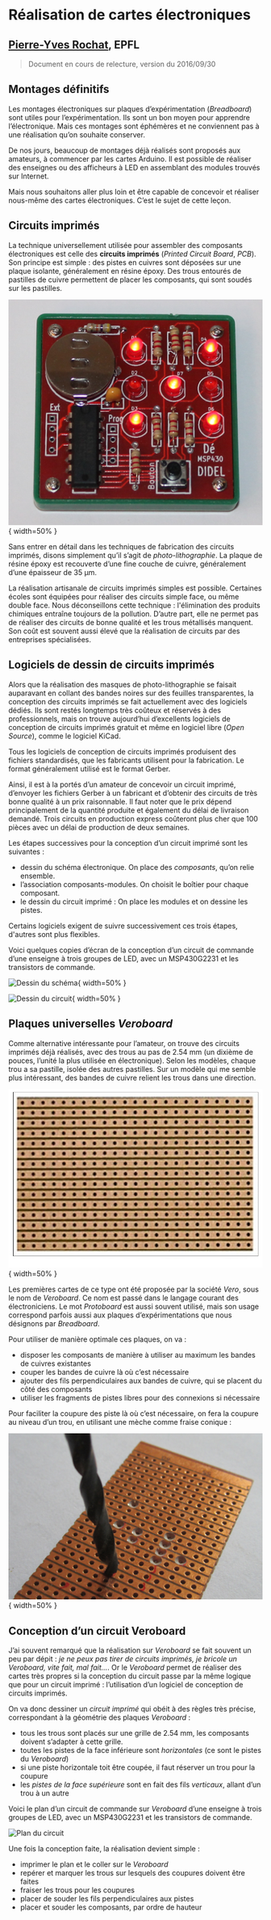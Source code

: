 **Réalisation de cartes électroniques**
===========================================

## [Pierre-Yves Rochat](mailto:pyr@pyr.ch), EPFL

> Document en cours de relecture, version du 2016/09/30


## Montages définitifs ##

Les montages électroniques sur plaques d’expérimentation (*Breadboard*) sont utiles pour l’expérimentation. Ils sont un bon moyen pour apprendre l’électronique. Mais ces montages sont éphémères et ne conviennent pas à une réalisation qu’on souhaite conserver.

De nos jours, beaucoup de montages déjà réalisés sont proposés aux amateurs, à commencer par les cartes Arduino. Il est possible de réaliser des enseignes ou des afficheurs à LED en assemblant des modules trouvés sur Internet.

Mais nous souhaitons aller plus loin et être capable de concevoir et réaliser nous-même des cartes électroniques. C’est le sujet de cette leçon.

## Circuits imprimés ##

La technique universellement utilisée pour assembler des composants électroniques est celle des **circuits imprimés** (*Printed Circuit Board*, *PCB*). Son principe est simple : des pistes en cuivres sont déposées sur une plaque isolante, généralement en résine époxy. Des trous entourés de pastilles de cuivre permettent de placer les composants, qui sont soudés sur les pastilles.

![Circuit imprimé](images/de-rouge.jpg "Circuit imprimé"){ width=50% }

Sans entrer en détail dans les techniques de fabrication des circuits imprimés, disons simplement qu’il s’agit de *photo-lithographie*. La plaque de résine époxy est recouverte d’une fine couche de cuivre, généralement d’une épaisseur de 35 µm.

La réalisation artisanale de circuits imprimés simples est possible. Certaines écoles sont équipées pour réaliser des circuits simple face, ou même double face. Nous déconseillons cette technique : l'élimination des produits chimiques entraîne toujours de la pollution. D’autre part, elle ne permet pas de réaliser des circuits de bonne qualité et les trous métallisés manquent. Son coût est souvent aussi élevé que la réalisation de circuits par des entreprises spécialisées.

## Logiciels de dessin de circuits imprimés ##

Alors que la réalisation des masques de photo-lithographie se faisait auparavant en collant des bandes noires sur des feuilles transparentes, la conception des circuits imprimés se fait actuellement avec des logiciels dédiés. Ils sont restés longtemps très coûteux et réservés à des professionnels, mais on trouve aujourd’hui d’excellents logiciels de conception de circuits imprimés gratuit et même en logiciel libre (*Open Source*), comme le logiciel KiCad.

Tous les logiciels de conception de circuits imprimés produisent des fichiers standardisés, que les fabricants utilisent pour la fabrication. Le format généralement utilisé est le format Gerber.

Ainsi, il est à la portés d’un amateur de concevoir un circuit imprimé, d’envoyer les fichiers Gerber à un fabricant et d’obtenir des circuits de très bonne qualité à un prix raisonnable. Il faut noter que le prix dépend principalement de la quantité produite et également du délai de livraison demandé. Trois circuits en production express coûteront plus cher que 100 pièces avec un délai de production de deux semaines.

Les étapes successives pour la conception d’un circuit imprimé sont les suivantes :

* dessin du schéma électronique. On place des *composants*, qu’on relie ensemble.
* l’association composants-modules. On choisit le boîtier pour chaque composant.
* le dessin du circuit imprimé : On place les modules et on dessine les pistes.

Certains logiciels exigent de suivre successivement ces trois étapes, d'autres sont plus flexibles.

Voici quelques copies d’écran de la conception d’un circuit de commande d’une enseigne à trois groupes de LED, avec un MSP430G2231 et les transistors de commande.

![Dessin du schéma](images/kicad-schema.png "Dessin du schéma"){ width=50% }

![Dessin du circuit](images/kicad-pcb.jpg "Dessin du circuit"){ width=50% }

## Plaques universelles *Veroboard* ##

Comme alternative intéressante pour l’amateur, on trouve des circuits imprimés déjà réalisés, avec des trous au pas de 2.54 mm (un dixième de pouces, l’unité la plus utilisée en électronique). Selon les modèles, chaque trou a sa pastille, isolée des autres pastilles. Sur un modèle qui me semble plus intéressant, des bandes de cuivre relient les trous dans une direction.

![Veroboard](images/VEROBOARD_sample.jpg "Veroboard"){ width=50% }

Les premières cartes de ce type ont été proposée par la société *Vero*, sous le nom de _*Veroboard*_. Ce nom est passé dans le langage courant des électroniciens. Le mot *Protoboard* est aussi souvent utilisé, mais son usage correspond parfois aussi aux plaques d’expérimentations que nous désignons par *Breadboard*.

Pour utiliser de manière optimale ces plaques, on va :

* disposer les composants de manière à utiliser au maximum les bandes de cuivres existantes
* couper les bandes de cuivre là où c’est nécessaire
* ajouter des fils perpendiculaires aux bandes de cuivre, qui se placent du côté des composants
* utiliser les fragments de pistes libres pour des connexions si nécessaire

Pour faciliter la coupure des piste là où c’est nécessaire, on fera la coupure au niveau d’un trou, en utilisant une mèche comme fraise conique :

![Coupure d’une piste par image fraisage d’un trou](images/vero-trous.jpg "Coupure d’une piste par image fraisage d’un trou"){ width=50% }

## Conception d’un circuit Veroboard ##

J’ai souvent remarqué que la réalisation sur _Veroboard_ se fait souvent un peu par dépit : *je ne peux pas tirer de circuits imprimés, je bricole un Veroboard, vite fait, mal fait...*. Or le _Veroboard_ permet de réaliser des cartes très propres si la conception du circuit passe par la même logique que pour un circuit imprimé : l’utilisation d’un logiciel de conception de circuits imprimés.

On va donc dessiner un *circuit imprimé* qui obéit à des règles très précise, correspondant à la géométrie des plaques _Veroboard_ :

* tous les trous sont placés sur une grille de 2.54 mm, les composants doivent s’adapter à cette grille.
* toutes les pistes de la face inférieure sont *horizontales* (ce sont le pistes du _Veroboard_)
* si une piste horizontale toit être coupée, il faut réserver un trou pour la coupure
* les *pistes de la face supérieure* sont en fait des fils *verticaux*, allant d’un trou à un autre

Voici le plan d’un circuit de commande sur _Veroboard_ d’une enseigne à trois groupes de LED, avec un MSP430G2231 et les transistors de commande.

![Plan du circuit](images/vero-ens3.jpg "Plan du circuit")

Une fois la conception faite, la réalisation devient simple :

* imprimer le plan et le coller sur le _Veroboard_
* repérer et marquer les trous sur lesquels des coupures doivent être faites
* fraiser les trous pour les coupures
* placer de souder les fils perpendiculaires aux pistes
* placer et souder les composants, par ordre de hauteur





